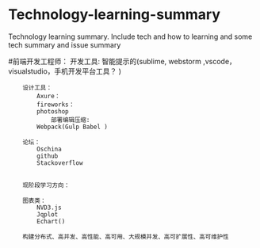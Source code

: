 # Technology-learning-summary
Technology learning summary. Include tech and how to learning and some tech summary and issue summary

#前端开发工程师：
		开发工具:
			智能提示的(sublime, webstorm ,vscode，visualstudio，手机开发平台工具？ )

		
		设计工具：
			Axure：
			fireworks：
			photoshop
				部署编辑压缩:
			Webpack(Gulp Babel )
		
		论坛：
			Oschina
			github
			Stackoverflow 
			
		
		现阶段学习方向：
		
		图表类：
			NVD3.js
			Jqplot
			Echart()
			
		构建分布式、高并发、高性能、高可用、大规模并发、高可扩展性、高可维护性
